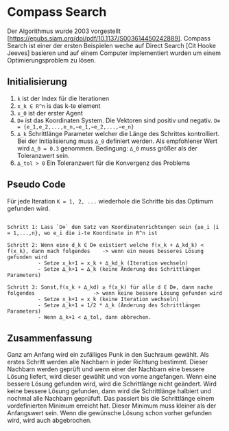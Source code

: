 # Compass Search

Der Algorithmus wurde 2003 vorgestellt [https://epubs.siam.org/doi/pdf/10.1137/S003614450242889]. Compass Search ist einer der ersten Beispielen weche auf Direct Search [Cit Hooke Jeeves] basieren und auf einem Computer implementiert wurden um einem Optimierungsproblem zu lösen.

## Initialisierung

1. `k` ist der Index für die Iterationen
2. `x_k ∈ R^n` is das k-te element
3. `x_0` ist der erster Agent
4. `D⊕` ist das Koordinaten System. Die Vektoren sind positiv und negativ.
    `D⊕ = {e_1,e_2,...,e_n,−e_1,−e_2,...,−e_n}`
5. `∆_k` Schrittlänge Parameter welcher die Länge des Schrittes kontrolliert. Bei der Initialisierung muss `∆_0` definiert werden. Als empfohlener Wert wird `∆_0 = 0.3` genommen. Bedingung: `∆_0` muss größer als der Toleranzwert sein.
6. `∆_tol > 0` Ein Toleranzwert für die Konvergenz des Problems

## Pseudo Code

Für jede Iteration `K = 1, 2, ...` wiederhole die Schritte bis das Optimum gefunden wird.
```{r, tidy=FALSE, eval=FALSE, highlight=FALSE }

Schritt 1: Lass `D⊕` den Satz von Koordinatenrichtungen sein {±e_i |i = 1,...,n}, wo e_i die i-te Koordinate in R^n ist

Schritt 2: Wenn eine d_k ∈ D⊕ existiert welche f(x_k + ∆_kd_k) < f(x_k), dann mach folgendes    -> wenn ein neues besseres Lösung gefunden wird
          - Setze x_k+1 = x_k + ∆_kd_k (Iteration wechseln)
          - Setze ∆_k+1 = ∆_k (keine Änderung des Schrittlängen Parameters)

Schritt 3: Sonst,f(x_k + ∆_kd) ≥ f(x_k) für alle d ∈ D⊕, dann nache folgendes                   -> wenn keine bessere Lösung gefunden wird
          - Setze x_k+1 = x_k (keine Iteration wechseln)
          - Setze ∆_k+1 = 1/2 * ∆_k (Änderung des Schrittlängen Parameters)
          - Wenn ∆_k+1 < ∆_tol, dann abbrechen.

```

## Zusammenfassung

Ganz am Anfang wird ein zufälliges Punk in den Suchraum gewählt. Als erstes Schritt werden alle Nachbarn in jeder Richtung bestimmt. Dieser Nachbarn werden geprüft und wenn einer der Nachbarn eine bessere Lösung liefert, wird dieser gewählt und von vorne angefangen. Wenn eine bessere Lösung gefunden wird, wird die Schrittlänge nicht geändert.
Wird keine bessere Lösung gefunden, dann wird die Schrittlänge halbiert und nochmal alle Nachbarn geprüfuft.
Das passiert bis die Schrittlänge einem vordefinierten Minimum erreicht hat. Dieser Minimum muss kleiner als der Anfangswert sein.
Wenn die gewünsche Lösung schon vorher gefunden wird, wird auch abgebrochen.
